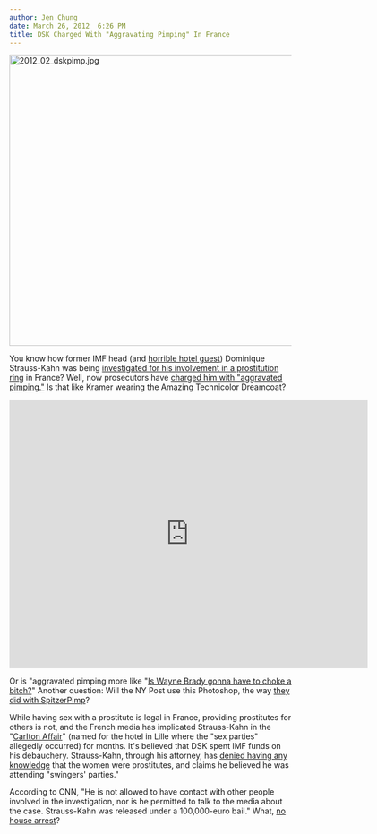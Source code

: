 ```yaml
---
author: Jen Chung
date: March 26, 2012  6:26 PM
title: DSK Charged With "Aggravating Pimping" In France
---
```


<p><span class="mt-enclosure mt-enclosure-image" style="display: inline;"> <img alt="2012_02_dskpimp.jpg" src="https://web.archive.org/web/20120326233646im_/http://gothamist.com/attachments/jen/2012_02_dskpimp.jpg" width="640" height="520" class="image-none"> </span></p>

<p>You know how former IMF head (and <a href="https://web.archive.org/web/20120326233646/http://gothamist.com/2011/05/14/imf_head_arrested_at_jfk_accused_of.php">horrible hotel guest</a>) Dominique Strauss-Kahn was being <a href="https://web.archive.org/web/20120326233646/http://gothamist.com/2012/02/18/dsk_under_investigation_for_partici.php">investigated for his involvement in a prostitution ring</a> in France? Well, now prosecutors have <a href="https://web.archive.org/web/20120326233646/http://www.cnn.com/2012/03/26/world/europe/france-dsk-court/index.html">charged him with &quot;aggravated pimping.&quot;</a> Is that like Kramer wearing the Amazing Technicolor Dreamcoat?</p>

<p><iframe width="640" height="480" src="https://web.archive.org/web/20120326233646if_/http://www.youtube.com/embed/PAEOYwttFbY" frameborder="0" allowfullscreen></iframe></p>

<p>Or is &quot;aggravated pimping more like &quot;<a href="https://web.archive.org/web/20120326233646/http://www.youtube.com/watch?v=I7noKul-Q_8">Is Wayne Brady gonna have to choke a bitch?</a>&quot;  Another question: Will the NY Post use this Photoshop, the way <a href="https://web.archive.org/web/20120326233646/http://gothamist.com/2008/03/12/spitzerpimp_in.php">they did with SpitzerPimp</a>?</p>

<p>While having sex with a prostitute is legal in France, providing prostitutes for others is not, and the French media has implicated Strauss-Kahn in the &quot;<a href="https://web.archive.org/web/20120326233646/http://www.huffingtonpost.ca/2012/02/21/carlton-affair-dominique-strauss-kahn_n_1290197.html">Carlton Affair</a>&quot; (named for the hotel in Lille where the &quot;sex parties&quot; allegedly occurred) for months. It&apos;s believed that DSK spent IMF funds on his debauchery. Strauss-Kahn, through his attorney, has <a href="https://web.archive.org/web/20120326233646/http://www.reuters.com/article/2012/02/18/us-dsk-prostitution-idUSTRE81H0DG20120218">denied having any knowledge</a> that the women were prostitutes, and claims he believed he was attending &quot;swingers&apos; parties.&quot;</p>

<p>According to CNN, &quot;He is not allowed to have contact with other people involved in the investigation, nor is he permitted to talk to the media about the case. Strauss-Kahn was released under a 100,000-euro bail.&quot; What, <a href="https://web.archive.org/web/20120326233646/http://gothamist.com/2011/05/26/dominique_strauss-kahn_moves_to_swa.php#photo-1">no house arrest</a>?</p>
